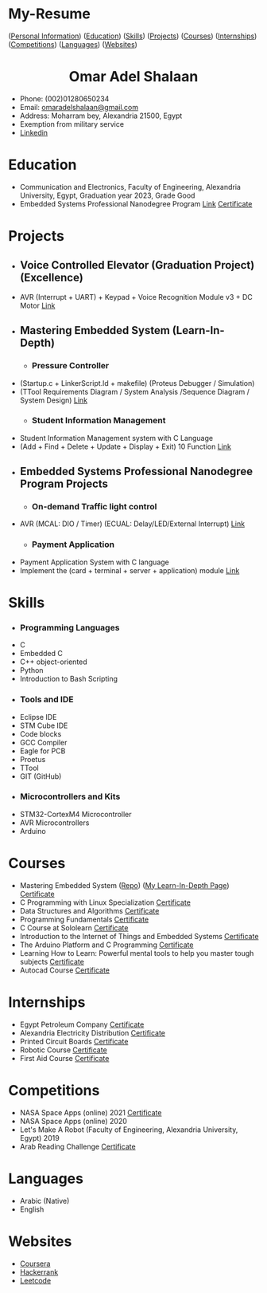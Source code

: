 # My-Resume
([Personal Information](#omar-adel-shalaan))  ([Education](#Education))  ([Skills](#Skills))  ([Projects](#Projects))  ([Courses](#Courses))  ([Internships](#Internships))  ([Competitions](#Competitions))  ([Languages](#Languages))  ([Websites](#Websites))

<h1 align="center">Omar Adel Shalaan</h1>

-	Phone: (002)01280650234
-	Email: omaradelshalaan@gmail.com 
-	Address: Moharram bey, Alexandria 21500, Egypt
-	Exemption from military service
-  [Linkedin](https://www.linkedin.com/in/omar-adel-shalaan-67aaa714b/)

  
# Education
  -	 Communication and Electronics, Faculty of Engineering, Alexandria University, Egypt, Graduation year 2023, Grade Good
  -  Embedded Systems Professional Nanodegree Program [Link](https://github.com/OmarAdelShalaan/Embedded-Systems-Professional-Nanodegree-Program) [Certificate](./Certificates/Education/Embedded-Systems-Professional-Nanodegree-Program.jpg)

# Projects 
- ##  Voice Controlled Elevator (Graduation Project) (Excellence) 
-  AVR (Interrupt + UART) + Keypad + Voice Recognition Module v3 + DC Motor [Link](https://github.com/OmarAdelShalaan/Elevator-Voice-Control-System) 
- ##  Mastering Embedded System (Learn-In-Depth)
	-   ###  Pressure Controller 
-  (Startup.c + LinkerScript.ld + makefile) (Proteus Debugger / Simulation) 
-  (TTool Requirements Diagram / System Analysis /Sequence Diagram / System Design) [Link](https://github.com/OmarAdelShalaan/Mastering-Embedded-System/tree/main/Projects/Pressure_Controller)
	-   ###  Student Information Management
-  Student Information Management system with C Language 
-  (Add + Find + Delete + Update + Display + Exit) 10 Function [Link](https://github.com/OmarAdelShalaan/Mastering-Embedded-System/tree/main/Projects/Student_Information_Management)
- ##  Embedded Systems Professional Nanodegree Program Projects
	-   ###  On-demand Traffic light control 
-  AVR (MCAL: DIO / Timer) (ECUAL: Delay/LED/External Interrupt) [Link](https://github.com/OmarAdelShalaan/Embedded-Systems-Professional-Nanodegree-Program/tree/main/On-demand%20Traffic%20light%20control)
	-   ###  Payment Application 
-  Payment Application System with C language
-  Implement the (card + terminal + server + application) module [Link](https://github.com/OmarAdelShalaan/Embedded-Systems-Professional-Nanodegree-Program/tree/main/Payment%20Application)

# Skills

- ###  Programming Languages
-  C
-  Embedded C
-  C++ object-oriented
-  Python
-  Introduction to Bash Scripting
- ###  Tools and IDE
-  Eclipse IDE
-  STM Cube IDE
-  Code blocks
-  GCC Compiler
-  Eagle for PCB
-  Proetus
-  TTool
-  GIT (GitHub) 
 - ###  Microcontrollers and Kits
-  STM32-CortexM4 Microcontroller
-  AVR Microcontrollers
-  Arduino
		
# Courses 
  -	Mastering Embedded System  ([Repo](https://github.com/OmarAdelShalaan/Mastering-Embedded-System)) ([My Learn-In-Depth Page](https://www.learn-in-depth.com/online-diploma/omaradelshalaan%40gmail.com))  [Certificate](./Certificates/Courses/Learn_In_Depth.jpg)
  - C Programming with Linux Specialization  [Certificate](./Certificates/Courses/C_Programming_with_Linux_Specialization)
  -	Data Structures and Algorithms  [Certificate](./Certificates/Courses/Data_Structures_and_Algorithms.jpg)  
  -	Programming Fundamentals  [Certificate](./Certificates/Courses/Programming_Fundamentals.jpg)  
  -	C Course at Sololearn  [Certificate](./Certificates/Courses/C_Sololearn.jpg)   
  -	Introduction to the Internet of Things and Embedded Systems  [Certificate](./Certificates/Courses/Introduction_to_the_Internet_of_Things_and_Embedded_Systems.jpg) 
  -	The Arduino Platform and C Programming  [Certificate](./Certificates/Courses/The_Arduino_Platform_and_C_Programming.jpg)  
  -	Learning How to Learn: Powerful mental tools to help you master tough subjects  [Certificate](./Certificates/Courses/Learning_How_to_Learn_Powerful_mental_tools_to_help_you_master_tough_subjects.jpg)  
  - Autocad Course  [Certificate](./Certificates/Courses/Autocad_Course.jpg) 
  
# Internships 
  -	Egypt Petroleum Company  [Certificate](./Certificates/Internships/Egypt_Petroleum_Company.jpg)
  -	Alexandria Electricity Distribution  [Certificate](./Certificates/Internships/Alexandria_Electricity_Distribution.jpg)
  - Printed Circuit Boards  [Certificate](./Certificates/Internships/Printed_Circuit_Boards.jpg)
  - Robotic Course   [Certificate](./Certificates/Internships/Robotic_Course.jpg)
  - First Aid Course  [Certificate](./Certificates/Internships/First_Aid_Course.jpg)

# Competitions 
  -	NASA Space Apps (online) 2021  [Certificate](./Certificates/Competitions/NASA_Space_Apps.jpg)
  -	NASA Space Apps (online) 2020 
  -	Let's Make A Robot (Faculty of Engineering, Alexandria University, Egypt) 2019
  - Arab Reading Challenge  [Certificate](./Certificates/Competitions/Arab_Reading_Challenge.jpg)
  
# Languages
  - Arabic (Native)
  - English

# Websites
  - [Coursera](https://www.coursera.org/user/0af65574584ba272781ed5e67bd0b056)
  - [Hackerrank](https://www.hackerrank.com/omaradelshalaan)
  - [Leetcode](https://leetcode.com/OmarAdelShalaan/)
  
  
